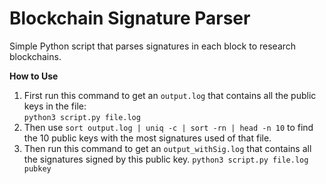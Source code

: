 # Blockchain Signature Parser
Simple Python script that parses signatures in each block to research blockchains. 

**How to Use**  
1. First run this command to get an ```output.log``` that contains all the public keys in the file:  
```python3 script.py file.log```  
2. Then use ```sort output.log | uniq -c | sort -rn | head -n 10``` to find the 10 public keys with the most signatures used of that file.  
3. Then run this command to get an ```output_withSig.log``` that contains all the signatures signed by this public key.
```python3 script.py file.log pubkey```


